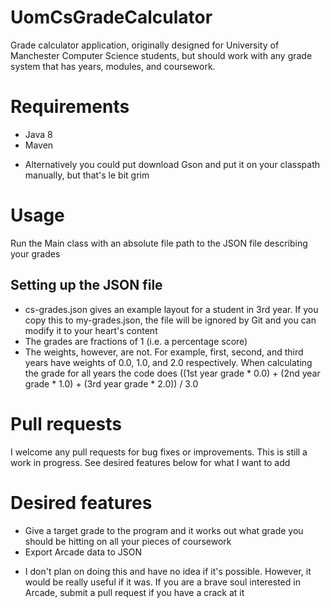 # UomCsGradeCalculator
Grade calculator application, originally designed for University of Manchester Computer Science students, but should work with any grade system that has years, modules, and coursework.

# Requirements
* Java 8
* Maven
 - Alternatively you could put download Gson and put it on your classpath manually, but that's le bit grim

# Usage
Run the Main class with an absolute file path to the JSON file describing your grades

## Setting up the JSON file
* cs-grades.json gives an example layout for a student in 3rd year. If you copy this to my-grades.json, the file will be ignored by Git and you can modify it to your heart's content
* The grades are fractions of 1 (i.e. a percentage score)
* The weights, however, are not. For example, first, second, and third years have weights of 0.0, 1.0, and 2.0 respectively. When calculating the grade for all years the code does ((1st year grade * 0.0) + (2nd year grade * 1.0) + (3rd year grade * 2.0)) / 3.0

# Pull requests
I welcome any pull requests for bug fixes or improvements. This is still a work in progress. See desired features below for what I want to add

# Desired features
* Give a target grade to the program and it works out what grade you should be hitting on all your pieces of coursework
* Export Arcade data to JSON
 - I don't plan on doing this and have no idea if it's possible. However, it would be really useful if it was. If you are a brave soul interested in Arcade, submit a pull request if you have a crack at it

